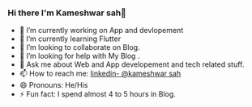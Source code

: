 ### Hi there I'm Kameshwar sah👋


- 🔭 I’m currently working on App and devlopement
- 🌱 I’m currently learning Flutter
- 👯 I’m looking to collaborate on Blog.
- 🤔 I’m looking for help with My Blog .
- 💬 Ask me about Web and App developement and tech related stuff.
- 📫 How to reach me: [linkedin- @kameshwar sah](https://in.linkedin.com/in/kameshwar-sah-082914183)
- 😄 Pronouns: He/His
- ⚡ Fun fact: I spend almost 4 to 5 hours in Blog. 

